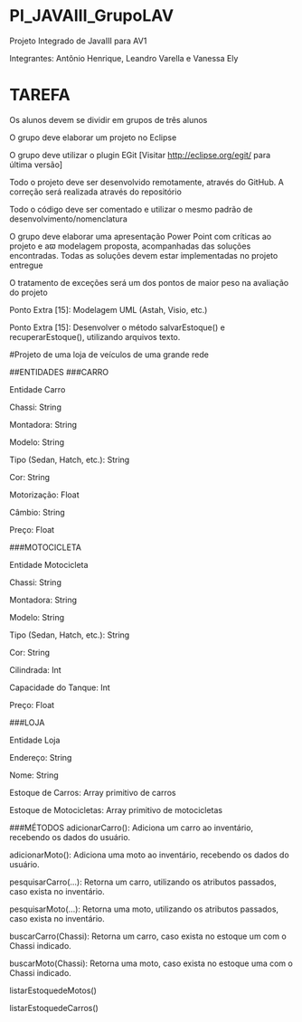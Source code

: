 # PI_JAVAIII_GrupoLAV
Projeto Integrado de JavaIII para AV1

Integrantes: Antônio Henrique, Leandro Varella e Vanessa Ely

# TAREFA
Os alunos devem se dividir em grupos de três alunos

O grupo deve elaborar um projeto no Eclipse 

O grupo deve utilizar o plugin EGit [Visitar http://eclipse.org/egit/ para última versão] 

Todo o projeto deve ser desenvolvido remotamente, através do GitHub. A correção será realizada  através do repositório 

Todo o código deve ser comentado e utilizar o mesmo padrão de desenvolvimento/nomenclatura

O grupo deve elaborar uma apresentação Power Point com críticas ao projeto e aϖ modelagem proposta, acompanhadas das soluções encontradas. Todas as soluções devem estar implementadas no projeto entregue

O tratamento de exceções será um dos pontos de maior peso na avaliação do projeto 

Ponto Extra [15]: Modelagem UML (Astah, Visio, etc.) 

Ponto Extra [15]: Desenvolver o método salvarEstoque() e recuperarEstoque(), utilizando arquivos texto. 


#Projeto de uma loja de veículos de uma grande rede 

##ENTIDADES
###CARRO

Entidade Carro 

Chassi: String 

Montadora: String 

Modelo: String 

Tipo (Sedan, Hatch, etc.): String 

Cor: String 

Motorização: Float 

Câmbio: String 

Preço: Float 

###MOTOCICLETA

Entidade Motocicleta 

Chassi: String 

Montadora: String 

Modelo: String 

Tipo (Sedan, Hatch, etc.): String 

Cor: String 

Cilindrada: Int 

Capacidade do Tanque: Int 

Preço: Float 


###LOJA

Entidade Loja 

Endereço: String 

Nome: String 

Estoque de Carros: Array primitivo de carros 

Estoque de Motocicletas: Array primitivo de motocicletas 


###MÉTODOS
adicionarCarro(): Adiciona um carro ao inventário, recebendo os dados do usuário. 

adicionarMoto(): Adiciona uma moto ao inventário, recebendo os dados do usuário.   

pesquisarCarro(...): Retorna um carro, utilizando os atributos passados, caso exista no inventário. 

pesquisarMoto(...): Retorna uma moto, utilizando os atributos passados, caso exista no inventário.   

buscarCarro(Chassi): Retorna um carro, caso exista no estoque um com o Chassi indicado. 

buscarMoto(Chassi): Retorna uma moto, caso exista no estoque uma com o Chassi indicado.   

listarEstoquedeMotos() 

listarEstoquedeCarros() 

